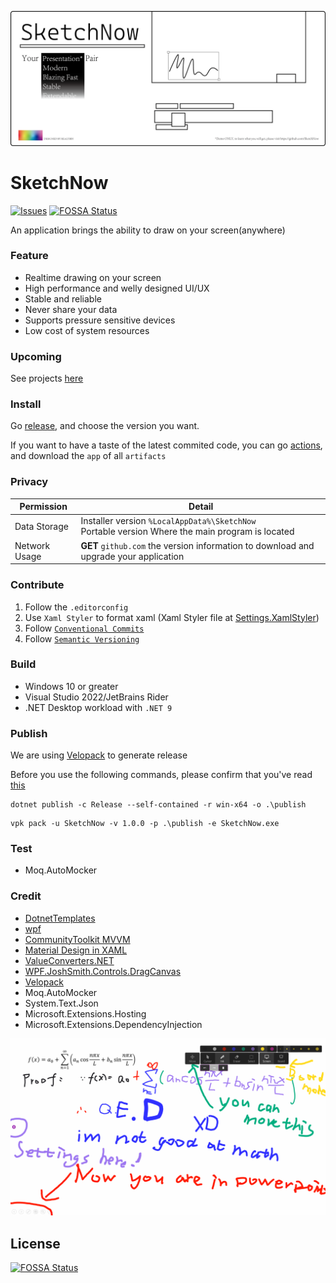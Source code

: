 ![Banner](docs/banner.png)

# SketchNow

[![Issues](https://img.shields.io/github/issues/SketchNow/SketchNow.WPF.svg)](https://github.com/SketchNow/SktechNow.WPF/issues)
[![FOSSA Status](https://app.fossa.com/api/projects/git%2Bgithub.com%2FSketchNow%2FSketchNow.WPF.svg?type=shield)](https://app.fossa.com/projects/git%2Bgithub.com%2FSketchNow%2FSketchNow.WPF?ref=badge_shield)

An application brings the ability to draw on your screen(anywhere)

### Feature

- Realtime drawing on your screen
- High performance and welly designed UI/UX
- Stable and reliable
- Never share your data
- Supports pressure sensitive devices
- Low cost of system resources

### Upcoming

See projects [here](https://github.com/orgs/SketchNow/projects)

### Install

Go [release](https://github.com/SketchNow/SketchNow.WPF/releases), and choose the version you want.

If you want to have a taste of the latest commited code,
you can go [actions](https://github.com/SketchNow/SketchNow.WPF/actions),
and download the `app` of all `artifacts`

### Privacy
| Permission    | Detail                                                                                                |
|---------------|-------------------------------------------------------------------------------------------------------|
| Data Storage  | Installer version `%LocalAppData%\SketchNow` <br/> Portable version Where the main program is located |
| Network Usage | **GET** `github.com` the version information to download and upgrade your application                 |

### Contribute
1. Follow the `.editorconfig`
2. Use `Xaml Styler` to format xaml (Xaml Styler file at [Settings.XamlStyler](Settings.XamlStyler))
3. Follow [`Conventional Commits`](https://www.conventionalcommits.org/en/v1.0.0/)
4. Follow [`Semantic Versioning`](https://semver.org/)
### Build
- Windows 10 or greater
- Visual Studio 2022/JetBrains Rider
- .NET Desktop workload with `.NET 9`
### Publish
We are using [Velopack](https://github.com/velopack/velopack) to generate release

Before you use the following commands,
please confirm that you've read [this](https://docs.velopack.io/getting-started/csharp)
```shell
dotnet publish -c Release --self-contained -r win-x64 -o .\publish
```
```shell
vpk pack -u SketchNow -v 1.0.0 -p .\publish -e SketchNow.exe
```
### Test
- Moq.AutoMocker
### Credit
- [DotnetTemplates](https://github.com/Keboo/DotnetTemplates)
- [wpf](https://github.com/dotnet/wpf)
- [CommunityToolkit MVVM](https://github.com/CommunityToolkit/dotnet)
- [Material Design in XAML](https://github.com/MaterialDesignInXAML/MaterialDesignInXamlToolkit)
- [ValueConverters.NET](https://github.com/thomasgalliker/ValueConverters.NET)
- [WPF.JoshSmith.Controls.DragCanvas](https://github.com/denxorz/WPF.JoshSmith.Controls.DragCanvas)
- [Velopack](https://github.com/velopack/velopack)
- Moq.AutoMocker
- System.Text.Json
- Microsoft.Extensions.Hosting
- Microsoft.Extensions.DependencyInjection

![Screenshot of you are using a desktop application with SketchNow](docs/screenshot.png)

## License
[![FOSSA Status](https://app.fossa.com/api/projects/git%2Bgithub.com%2FSketchNow%2FSketchNow.WPF.svg?type=large)](https://app.fossa.com/projects/git%2Bgithub.com%2FSketchNow%2FSketchNow.WPF?ref=badge_large)